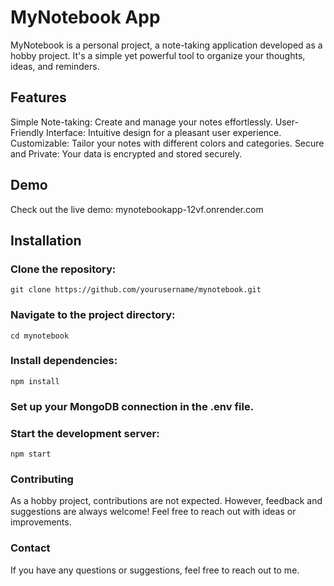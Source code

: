 # MyNotebook App

MyNotebook is a personal project, a note-taking application developed as a hobby project. It's a simple yet powerful tool to organize your thoughts, ideas, and reminders.

## Features
Simple Note-taking: Create and manage your notes effortlessly.
User-Friendly Interface: Intuitive design for a pleasant user experience.
Customizable: Tailor your notes with different colors and categories.
Secure and Private: Your data is encrypted and stored securely.

## Demo
Check out the live demo: mynotebookapp-12vf.onrender.com

## Installation

### Clone the repository:
`git clone https://github.com/yourusername/mynotebook.git`

### Navigate to the project directory:
`cd mynotebook`

### Install dependencies:
`npm install`

### Set up your MongoDB connection in the .env file.

### Start the development server:
`npm start`

### Contributing
As a hobby project, contributions are not expected. However, feedback and suggestions are always welcome! Feel free to reach out with ideas or improvements.

### Contact
If you have any questions or suggestions, feel free to reach out to me.
